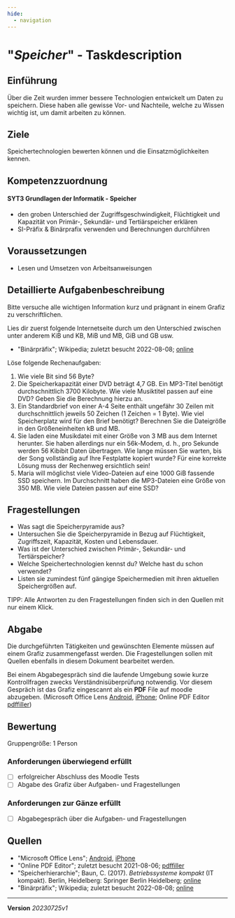 ```yaml
---
hide:
  - navigation
---
```


# "*Speicher*" - Taskdescription

## Einführung

Über die Zeit wurden immer bessere Technologien entwickelt um Daten zu speichern. Diese haben alle gewisse Vor- und Nachteile, welche zu Wissen wichtig ist, um damit arbeiten zu können.

## Ziele

Speichertechnologien bewerten können und die Einsatzmöglichkeiten kennen.


## Kompetenzzuordnung

#### SYT3 Grundlagen der Informatik - Speicher

* den groben Unterschied der Zugriffsgeschwindigkeit, Flüchtigkeit und Kapazität von Primär-, Sekundär- und Tertiärspeicher erklären
* SI-Präfix & Binärprafix verwenden und Berechnungen durchführen

## Voraussetzungen

* Lesen und Umsetzen von Arbeitsanweisungen

## Detaillierte Aufgabenbeschreibung
Bitte versuche alle wichtigen Information kurz und prägnant in einem Grafiz zu verschriftlichen.

Lies dir zuerst folgende Internetseite durch um den Unterschied zwischen unter anderem KiB und KB, MiB und MB, GiB und GB usw.

* "Binärpräfix"; Wikipedia; zuletzt besucht 2022-08-08; [online](https://de.wikipedia.org/wiki/Bin%C3%A4rpr%C3%A4fix)

Löse folgende Rechenaufgaben:

1. Wie viele Bit sind 56 Byte?
2. Die Speicherkapazität einer DVD beträgt 4,7 GB. Ein MP3-Titel benötigt durchschnittlich 3700 Kilobyte. Wie viele Musiktitel passen auf eine DVD? Geben Sie die Berechnung hierzu an.
3. Ein Standardbrief von einer A-4 Seite enthält ungefähr 30 Zeilen mit durchschnittlich jeweils 50 Zeichen (1 Zeichen = 1 Byte). Wie viel Speicherplatz wird für den Brief benötigt? Berechnen Sie die Dateigröße in den Größeneinheiten kB und MB.
4. Sie laden eine Musikdatei mit einer Größe von 3 MB aus dem Internet herunter. Sie haben allerdings nur ein 56k-Modem, d. h., pro Sekunde werden 56 Kibibit Daten übertragen. Wie lange müssen Sie warten, bis der Song vollständig auf Ihre Festplatte kopiert wurde? Für eine korrekte Lösung muss der Rechenweg ersichtlich sein!
5. Maria will möglichst viele Video-Dateien auf eine 1000 GiB fassende SSD speichern. Im Durchschnitt haben die MP3-Dateien eine Größe von 350 MB. Wie viele Dateien passen auf eine SSD?


## Fragestellungen

* Was sagt die Speicherpyramide aus?
* Untersuchen Sie die Speicherpyramide in Bezug auf Flüchtigkeit, Zugriffszeit, Kapazität, Kosten und Lebensdauer.
* Was ist der Unterschied zwischen Primär-, Sekundär- und Tertiärspeicher?
* Welche Speichertechnologien kennst du? Welche hast du schon verwendet?
* Listen sie zumindest fünf gängige Speichermedien mit ihren aktuellen Speichergrößen auf.


TIPP: Alle Antworten zu den Fragestellungen finden sich in den Quellen mit nur einem Klick.

## Abgabe
Die durchgeführten Tätigkeiten und gewünschten Elemente müssen auf einem Grafiz zusammengefasst werden. Die Fragestellungen sollen mit Quellen ebenfalls in diesem Dokument bearbeitet werden.

Bei einem Abgabegespräch sind die laufende Umgebung sowie kurze Kontrollfragen zwecks Verständnisüberprüfung notwendig. Vor diesem Gespräch ist das Grafiz eingescannt als ein **PDF** File auf moodle abzugeben. (Microsoft Office Lens [Android](https://play.google.com/store/apps/details?id=com.microsoft.office.officelens&hl=de_AT&gl=US), [iPhone](https://apps.apple.com/at/app/microsoft-office-lens-pdf-scan/id975925059); Online PDF Editor [pdffiller](https://www.pdffiller.com/de/))

## Bewertung
Gruppengröße: 1 Person
### Anforderungen **überwiegend erfüllt**
- [ ] erfolgreicher Abschluss des Moodle Tests
- [ ] Abgabe des Grafiz über Aufgaben- und Fragestellungen
### Anforderungen **zur Gänze erfüllt**
- [ ] Abgabegespräch über die Aufgaben- und Fragestellungen
## Quellen
* "Microsoft Office Lens";  [Android](https://play.google.com/store/apps/details?id=com.microsoft.office.officelens&hl=de_AT&gl=US), [iPhone](https://apps.apple.com/at/app/microsoft-office-lens-pdf-scan/id975925059)
* "Online PDF Editor"; zuletzt besucht 2021-08-06; [pdffiller](https://www.pdffiller.com/de/)
* "Speicherhierarchie"; Baun, C. (2017). *Betriebssysteme kompakt* (IT kompakt). Berlin, Heidelberg: Springer Berlin Heidelberg; [online](https://elearning.tgm.ac.at/pluginfile.php/11035/mod_folder/content/0/Speicherhierarchie.pdf)
* "Binärpräfix"; Wikipedia; zuletzt besucht 2022-08-08; [online](https://de.wikipedia.org/wiki/Bin%C3%A4rpr%C3%A4fix)

---
**Version**  *20230725v1*
